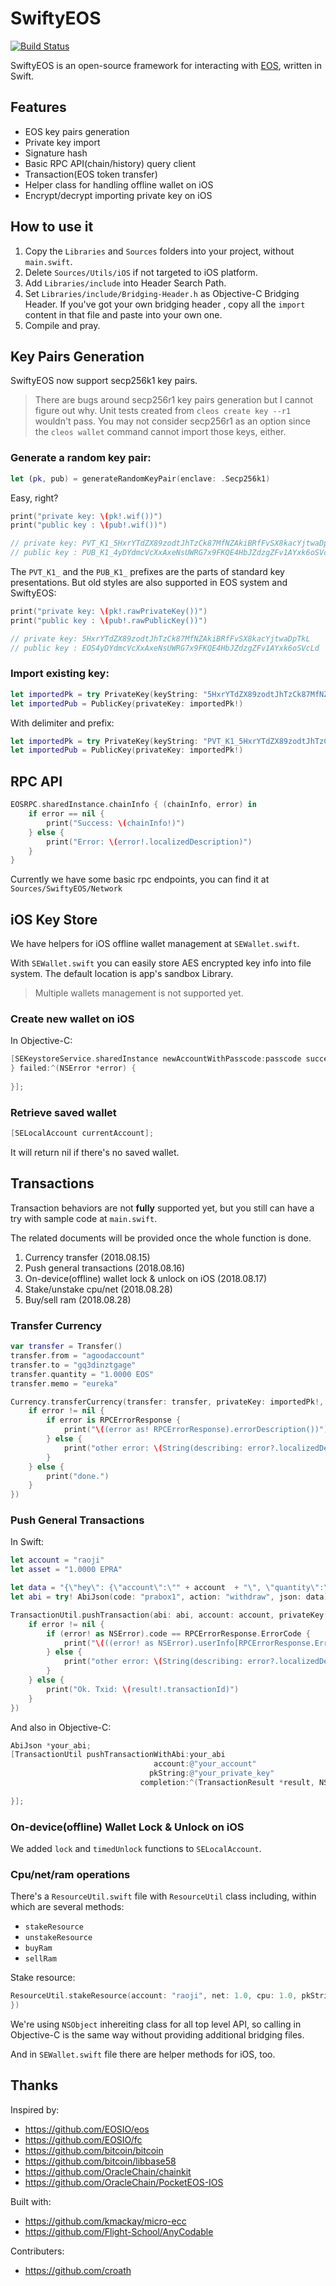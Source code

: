 # SwiftyEOS

[![Build Status](https://travis-ci.org/ProChain/SwiftyEOS.svg?branch=master)](https://travis-ci.org/ProChain/SwiftyEOS)

SwiftyEOS is an open-source framework for interacting with [EOS](https://github.com/EOSIO/eos), written in Swift.

## Features

- EOS key pairs generation
- Private key import 
- Signature hash
- Basic RPC API(chain/history) query client
- Transaction(EOS token transfer)
- Helper class for handling offline wallet on iOS
- Encrypt/decrypt importing private key on iOS

## How to use it

1. Copy the `Libraries` and `Sources` folders into your project, without `main.swift`.
2. Delete `Sources/Utils/iOS` if not targeted to iOS platform.
3. Add `Libraries/include` into Header Search Path.
4. Set `Libraries/include/Bridging-Header.h` as Objective-C Bridging Header. If you've got your own bridging header , copy all the `import` content in that file and paste into your own one.
5. Compile and pray.

## Key Pairs Generation

SwiftyEOS now support secp256k1 key pairs.

> There are bugs around secp256r1 key pairs generation but I cannot figure out why. Unit tests created from `cleos create key --r1` wouldn't pass. You may not consider secp256r1 as an option since the `cleos wallet` command cannot import those keys, either.

### Generate a random key pair:

```swift
let (pk, pub) = generateRandomKeyPair(enclave: .Secp256k1)
```

Easy, right?

```swift
print("private key: \(pk!.wif())")
print("public key : \(pub!.wif())")

// private key: PVT_K1_5HxrYTdZX89zodtJhTzCk87MfNZAkiBRfFvSX8kacYjtwaDpTkL
// public key : PUB_K1_4yDYdmcVcXxAxeNsUWRG7x9FKQE4HbJZdzgZFv1AYxk6oSVcLd
```

The `PVT_K1_` and the `PUB_K1_` prefixes are the parts of standard key presentations. But old styles are also supported in EOS system and SwiftyEOS:

```swift
print("private key: \(pk!.rawPrivateKey())")
print("public key : \(pub!.rawPublicKey())")

// private key: 5HxrYTdZX89zodtJhTzCk87MfNZAkiBRfFvSX8kacYjtwaDpTkL
// public key : EOS4yDYdmcVcXxAxeNsUWRG7x9FKQE4HbJZdzgZFv1AYxk6oSVcLd
```

### Import existing key:

```swift
let importedPk = try PrivateKey(keyString: "5HxrYTdZX89zodtJhTzCk87MfNZAkiBRfFvSX8kacYjtwaDpTkL")
let importedPub = PublicKey(privateKey: importedPk!)
```

With delimiter and prefix:

```swift
let importedPk = try PrivateKey(keyString: "PVT_K1_5HxrYTdZX89zodtJhTzCk87MfNZAkiBRfFvSX8kacYjtwaDpTkL")
let importedPub = PublicKey(privateKey: importedPk!)
```

## RPC API

```swift
EOSRPC.sharedInstance.chainInfo { (chainInfo, error) in
    if error == nil {
        print("Success: \(chainInfo!)")
    } else {
        print("Error: \(error!.localizedDescription)")
    }
}
```

Currently we have some basic rpc endpoints, you can find it at `Sources/SwiftyEOS/Network`

## iOS Key Store

We have helpers for iOS offline wallet management at `SEWallet.swift`.

With `SEWallet.swift` you can easily store AES encrypted key info into file system. The default location is app's sandbox Library.

> Multiple wallets management is not supported yet.

### Create new wallet on iOS

In Objective-C:

```objective-c
[SEKeystoreService.sharedInstance newAccountWithPasscode:passcode succeed:^(SELocalAccount *account) {
} failed:^(NSError *error) {
        
}];
```

### Retrieve saved wallet

```objective-c
[SELocalAccount currentAccount];
```

It will return nil if there's no saved wallet.

## Transactions

Transaction behaviors are not **fully** supported yet, but you still can have a try with sample code at `main.swift`.

The related documents will be provided once the whole function is done. 

1. Currency transfer (2018.08.15)
2. Push general transactions (2018.08.16)
3. On-device(offline) wallet lock & unlock on iOS (2018.08.17)
4. Stake/unstake cpu/net (2018.08.28)
5. Buy/sell ram (2018.08.28)

### Transfer Currency

```swift
var transfer = Transfer()
transfer.from = "agoodaccount"
transfer.to = "gq3dinztgage"
transfer.quantity = "1.0000 EOS"
transfer.memo = "eureka"

Currency.transferCurrency(transfer: transfer, privateKey: importedPk!, completion: { (result, error) in
    if error != nil {
        if error is RPCErrorResponse {
            print("\((error as! RPCErrorResponse).errorDescription())")
        } else {
            print("other error: \(String(describing: error?.localizedDescription))")
        }
    } else {
        print("done.")
    }
})
```

### Push General Transactions

In Swift:

```swift
let account = "raoji"
let asset = "1.0000 EPRA"

let data = "{\"hey\": {\"account\":\"" + account  + "\", \"quantity\":\"" + asset + "\"}}"
let abi = try! AbiJson(code: "prabox1", action: "withdraw", json: data)

TransactionUtil.pushTransaction(abi: abi, account: account, privateKey: importedPk!, completion: { (result, error) in
    if error != nil {
        if (error! as NSError).code == RPCErrorResponse.ErrorCode {
            print("\(((error! as NSError).userInfo[RPCErrorResponse.ErrorKey] as! RPCErrorResponse).errorDescription())")
        } else {
            print("other error: \(String(describing: error?.localizedDescription))")
        }
    } else {
        print("Ok. Txid: \(result!.transactionId)")
    }
})
```

And also in Objective-C:

```objective-c
AbiJson *your_abi;
[TransactionUtil pushTransactionWithAbi:your_abi
                                account:@"your_account"
                               pkString:@"your_private_key"
                             completion:^(TransactionResult *result, NSError *error) {
        
}];
```

### On-device(offline) Wallet Lock & Unlock on iOS

We added `lock` and `timedUnlock` functions to `SELocalAccount`.

### Cpu/net/ram operations

There's a `ResourceUtil.swift` file with `ResourceUtil` class including, within which are several methods:

- `stakeResource`
- `unstakeResource`
- `buyRam`
- `sellRam`

Stake resource:

```swift
ResourceUtil.stakeResource(account: "raoji", net: 1.0, cpu: 1.0, pkString: "5HsaHvRCPrjU3yhapB5rLRyuKHuFTsziidA13Uw6WnQTeJAG3t4", completion: { (result, error) in
})
```

We're using `NSObject` inhereiting class for all top level API, so calling in Objective-C is the same way without providing additional bridging files.

And in `SEWallet.swift` file there are helper methods for iOS, too.

## Thanks

Inspired by: 
 - https://github.com/EOSIO/eos
 - https://github.com/EOSIO/fc
 - https://github.com/bitcoin/bitcoin
 - https://github.com/bitcoin/libbase58
 - https://github.com/OracleChain/chainkit
 - https://github.com/OracleChain/PocketEOS-IOS

Built with:
 - https://github.com/kmackay/micro-ecc
 - https://github.com/Flight-School/AnyCodable

Contributers:
 - https://github.com/croath
